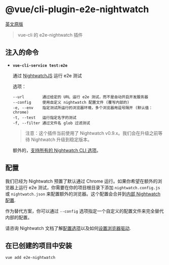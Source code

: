 # @vue/cli-plugin-e2e-nightwatch

[英文原版](https://github.com/vuejs/vue-cli/tree/dev/packages/\@vue/cli-plugin-e2e-nightwatch/README.md)

> vue-cli 的 e2e-nightwatch 插件

## 注入的命令

- **`vue-cli-service test:e2e`**

  通过 [NightwatchJS](nightwatchjs.org) 运行 e2e 测试

  选项：

  ```
  --url        通过给定的 URL 运行 e2e 测试，而不是自动开启开发服务器
  --config     使用自定义 nightwatch 配置文件 (覆写内部的)
  -e, --env    指定测试所运行的浏览器环境，多个浏览器用逗号隔开 (默认值：chrome)
  -t, --test   运行指定名字的测试
  -f, --filter 通过文件名 glob 过滤测试
  ```

  > 注意：这个插件当前使用了 Nightwatch v0.9.x。我们会在升级之前等待 Nightwatch 升级到稳定版本。

  额外的，[支持所有的 Nightwatch CLI 选项](https://github.com/nightwatchjs/nightwatch/blob/master/lib/runner/cli/cli.js)。

## 配置

我们已经为 Nightwatch 预置了默认通过 Chrome 运行。如果你希望在额外的浏览器上运行 e2e 测试，你需要在你的项目根目录下添加 `nightwatch.config.js` 或 `nightwatch.json` 来配置额外的浏览器。这个配置会合并到[内部 Nightwatch 配置](https://github.com/vuejs/vue-cli/blob/dev/packages/%40vue/cli-plugin-e2e-nightwatch/nightwatch.config.js).

作为替代方案，你可以通过 `--config` 选项指定一个自定义的配置文件来完全替代内部的配置。

请咨询 Nightwatch 文档了解[配置选项](http://nightwatchjs.org/gettingstarted#settings-file)以及如何[设置浏览器驱动](http://nightwatchjs.org/gettingstarted#browser-drivers-setup).

## 在已创建的项目中安装

``` sh
vue add e2e-nightwatch
```
